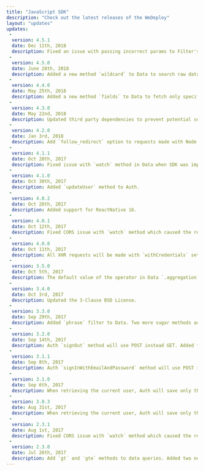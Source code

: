 ```yaml
---
title: "JavaScript SDK"
description: "Check out the latest releases of the WeDeploy"
layout: "updates"
updates:
 -
  version: 4.5.1
  date: Dec 11th, 2018
  description: Fixed an issue with passing incorrect params to Filter's `none` and `any` functions.
 -
  version: 4.5.0
  date: June 28th, 2018
  description: Added a new method `wildcard` to Data to search raw data instead tokens.
 -
  version: 4.4.0
  date: May 25th, 2018
  description: Added a new method `fields` to Data to fetch only specified fields from a document.
 -
  version: 4.3.0
  date: May 22nd, 2018
  description: Updated third party dependencies to prevent potential security vulnerabilities.
 -
  version: 4.2.0
  date: Jan 3rd, 2018
  description: Add `follow_redirect` option to requests made with Node.js.
 -
  version: 4.1.1
  date: Oct 28th, 2017
  description: Fixed issue with `watch` method in Data when SDK was imported as a module.
 -
  version: 4.1.0
  date: Oct 30th, 2017
  description: Added `updateUser` method to Auth.
 -
  version: 4.0.2
  date: Oct 26th, 2017
  description: Added support for ReactNative 16.
 -
  version: 4.0.1
  date: Oct 12th, 2017
  description: Fixed CORS issue with `watch` method which caused the request to be blocked by the browser.
 -
  version: 4.0.0
  date: Oct 11th, 2017
  description: All XHR requests will be made with `withCredentials` set to false.
 -
  version: 3.5.0
  date: Oct 5th, 2017
  description: The default value of the operator in Data `.aggregation` method was set to 'terms'.
 -
  version: 3.4.0
  date: Oct 3rd, 2017
  description: Updated the 3-Clause BSD License.
 -
  version: 3.3.0
  date: Sep 29th, 2017
  description: Added `phrase` filter to Data. Two more sugar methods added too - `createCollection` and `updateCollection`.
 -
  version: 3.2.0
  date: Sep 14th, 2017
  description: Auth `signOut` method will use POST instead GET. Added filter `exists` to Data.
 -
  version: 3.1.1
  date: Sep 8th, 2017
  description: Auth `signInWithEmailAndPassword` method will use POST instead GET.
 -
  version: 3.1.0
  date: Sep 6th, 2017
  description: When retrieving the current user, Auth will save only the returned payload to localStorage. Helper methods were created in Auth - `getData`, `hasData` and `setData`.
 -
  version: 3.0.3
  date: Aug 31st, 2017
  description: When retrieving the current user, Auth will save only the returned payload to localStorage. Helper methods were created in Auth - `getData`, `hasData` and `setData`.
 -
  version: 2.3.1
  date: Aug 1st, 2017
  description: Fixed CORS issue with `watch` method which caused the request to be blocked by the browser.
 -
  version: 2.3.0
  date: Jul 26th, 2017
  description: Add `gt` and `gte` methods to data queries. Added two new methods to Auth - `deleteUser` and `getAllUsers`. Node updated to v8.1.4.
---
```


